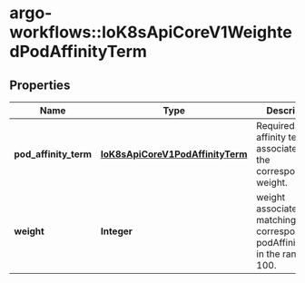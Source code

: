 # argo-workflows::IoK8sApiCoreV1WeightedPodAffinityTerm

## Properties
Name | Type | Description | Notes
------------ | ------------- | ------------- | -------------
**pod_affinity_term** | [**IoK8sApiCoreV1PodAffinityTerm**](IoK8sApiCoreV1PodAffinityTerm.md) | Required. A pod affinity term, associated with the corresponding weight. | 
**weight** | **Integer** | weight associated with matching the corresponding podAffinityTerm, in the range 1-100. | 


